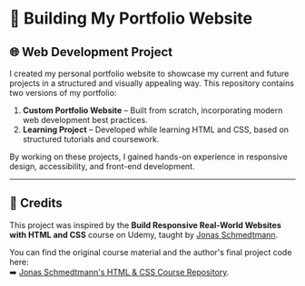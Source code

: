 # 🚀 Building My Portfolio Website  

## 🌐 Web Development Project  

I created my personal portfolio website to showcase my current and future projects in a structured and visually appealing way. This repository contains two versions of my portfolio:  

1. **Custom Portfolio Website** – Built from scratch, incorporating modern web development best practices.  
2. **Learning Project** – Developed while learning HTML and CSS, based on structured tutorials and coursework.  

By working on these projects, I gained hands-on experience in responsive design, accessibility, and front-end development.  

---

## 📌 Credits  

This project was inspired by the **Build Responsive Real-World Websites with HTML and CSS** course on Udemy, taught by [Jonas Schmedtmann](https://github.com/jonasschmedtmann).  

You can find the original course material and the author's final project code here:  
➡️ [Jonas Schmedtmann's HTML & CSS Course Repository](https://github.com/jonasschmedtmann/html-css-course/tree/master).  
